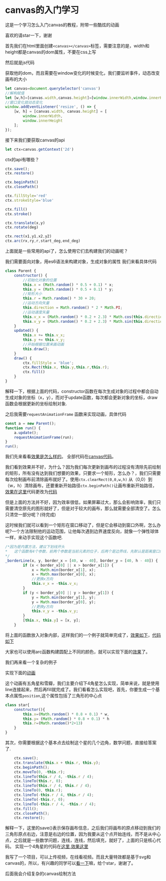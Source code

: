 # canvas的入门学习

这是一个学习怎么入门canvas的教程，附带一些酷炫的动画

喜欢的请star一下，谢谢

首先我们在html里面创建`<canvas></canvas>`标签，需要注意的是，width和height都是canvas的dom属性，不要在css上写

然后就是js代码

获取他的dom，而且需要在window变化的时候变化，我们要监听事件，动态改变画布的大小

```javascript
let canvas=document.querySelector('canvas')
//解构赋值
let [w,h]=[canvas.width,canvas.height]=[window.innerWidth,window.innerHeight]
//窗口变化就动态变化
window.addEventListener('resize', () => {
    [w, h] = [canvas.width, canvas.height] = [
        window.innerWidth,
        window.innerHeight
    ];
});
```
接下来我们要获取canvas的api
```javascript
let ctx=canvas.getContext('2d')
```
ctx的api有哪些？
```javascript
ctx.save();
ctx.restore()

ctx.beginPath()
ctx.closePath()

ctx.fillStyle='red'
ctx.strokeStyle='blue'

ctx.fill()
ctx.stroke()

ctx.translate(x,y)
ctx.rotate(deg)

ctx.rect(x1,y1,x2,y2)
ctx.arc(rx,ry,r,start_deg,end_deg)
```

上面就是一些常用的api了，怎么使用它们去构建我们的动画呢？

我们需要面向对象，用es6语法来构建对象，生成对象的属性
我们来看具体代码

```javascript
class Parent {
    constructor() {
        //初始化对象的位置
        this.x = (Math.random() * 0.5 + 0.1) * x;
        this.y = (Math.random() * 0.5 + 0.1) * y;
        //矩形大小
        this.r = Math.random() * 30 + 20;
        //运动方向矢量
        this.direction = Math.random() * 2 * Math.PI;
        //运动速度矢量
        this.v_x = (Math.random() * 0.2 + 2.3) * Math.cos(this.direction);
        this.v_y = (Math.random() * 0.2 + 2.3) * Math.sin(this.direction);
    }
    updated() {
        this.x += this.v_x;
        this.y += this.v_y;
        //开始根据位置来画动画
        this.draw();
    }
    draw() {
        ctx.fillStyle = 'blue';
        ctx.Rect(this.x, this.y,this.r,this.r);
        ctx.fill()
    }
}
```
解释一下，根据上面的代码，constructor函数在每次生成对象的过程中都会自动生成对象的坐标（x，y），而对于update函数，每次都会更新对象的坐标，draw函数会根据更新的坐标绘制对象.

之后我需要`requestAnimationFrame` 函数来实现动画，具体代码

```javascript
const a = new Parent();
function run() {
    a.update();
    requestAnimationFrame(run);
}
run();
```

我们先来看看[效果是怎么样的](https://swnb.github.io/canvas_study/demo/canvas.1.0.html)。
全部代码在[canvas代码](./canvas/canvas1.0.js)。

我们看到效果并不好，为什么？因为我们每次更新到画布的过程没有清除先前绘制的矩形，所有没有达到我们想要的效果，只要求一个矩形，怎么办？，我们只需要每次绘制画布前清除画布就好了。使用`ctx.clearRect(0,0,w,h)` 从（0,0）到（w，h）清除画布，还要重新开始路径`ctx.beginPath()`让画布重新开始路径，[效果在这里](https://swnb.github.io/canvas_study/demo/canvas.1.1.html)代码更改为[代码](./canvas/canvas1.1.js)

但是上面的方法并不好，因为效率很低，如果屏幕过大，那么会影响效率，我们只需要清空原先的图形就好了，但是对于较大的画布，那么就需要全部清空了。怎么只清空一部分呢？(待完成)

这时候我们就可以看到一个矩形在窗口移动了，但是它会移动到窗口外啊，怎么办呢?一个方法限制他的运动范围，让他每次遇到边界速度反向，就像一个弹性球体一样，来动手实现这个函数吧.

```javascript
/*因为是内置方法，建议下划线开头
*   这个函数有4个参数，前两个参数是当前元素的位子，后两个是边界线，先默认是距离窗口内40px的范围
*/ 
_borderLine(x, y, border_x = [40, w - 40], border_y = [40, h - 40]) {
        if (x < border_x[0] || x > border_x[1]) {
            x = Math.min(border_x[1], x);
            x = Math.max(border_x[0], x);
            //更换x方向
            this.v_x = -this.v_x;
        }
        if (y < border_y[0] || y > border_y[1]) {
            y = Math.min(border_y[1], y);
            y = Math.max(border_y[0], y);
            //更换y方向
            this.v_y = -this.v_y;
        }
        [this.x, this.y] = [x, y];
    }
```

将上面的函数放入对象内部，这样我们的一个例子就简单完成了，[效果如下](https://swnb.github.io/canvas_study/demo/canvas.1.2.html)，[代码如下](./canvas/canvas1.2.js)

大家也可以使用arc函数构建圆配上不同的颜色，就可以实现下面的[效果](https://swnb.github.io/canvas_study/demo/point.html)了。

我们再来看一个复杂的例子

实现下面的[动画](https://swnb.github.io/canvas_study/demo/star.html)

这个动画有五角星和雪瓣，我们主要介绍下4角星怎么实现，简单来说，就是使用line连接起来，然后再fill就完成了。我们看看怎么实现吧，首先，你要生成一个基本点属性`position`,这个属性包括了三角形的中心点

```javascript
class star{
    constructor(){
        this.x=(Math.random() * 0.8 + 0.1) * w,
        this.y= (Math.random() * 0.8 + 0.1) * h
        this.r=(Math.random()*2+13)
    }
}
```
其次，你需要根据这个基本点去绘制这个星的几个边角，数学问题，直接给答案了.

```javascript
    ctx.save();
    ctx.translate(this.x + this.r, this.y);
    ctx.beginPath();
    ctx.moveTo(0, -this.r);
    ctx.lineTo(this.r / 4, -this.r / 4);
    ctx.lineTo(this.r, 0);
    ctx.lineTo(this.r / 4, this.r / 4);
    ctx.lineTo(0, this.r);
    ctx.lineTo(-this.r / 4, this.r / 4);
    ctx.lineTo(-this.r, 0);
    ctx.lineTo(-this.r / 4, -this.r / 4);
    ctx.fill();
    ctx.closePath();
    ctx.restore();
```
解释一下，这里的save()表示保存画布信息，之后我们将画布的原点移动到我们的三角形原点右边，注意是右边的位置，因为我要从这个点开始连线，而不是从中心点，之后就是一些数学问题，连线，连线，然后填充，就好了，上面的只是核心代码。
实现一个4角星的代码在[这里](),[效果这里]()


我写了一个项目，可以上传视频，在线看视频。而且大量特效都是基于svg和canvas的，所以，有兴趣的同学可以[看一下](https://github.com/swnb/video)嘛，给个star，谢谢了。

后面我会介绍复杂的canvas绘制方法
